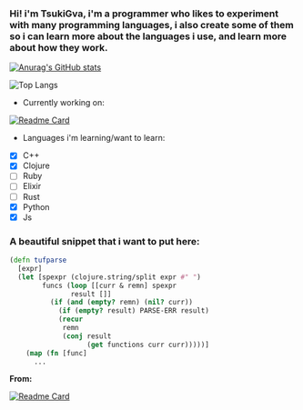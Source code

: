 ### Hi! i'm TsukiGva, i'm a programmer who likes to experiment with many programming languages, i also create some of them so i can learn more about the languages i use, and learn more about how they work.


[![Anurag's GitHub stats](https://github-readme-stats.vercel.app/api?username=TsukiGva2&theme=gruvbox)](https://github.com/anuraghazra/github-readme-stats)

![Top Langs](https://github-readme-stats.vercel.app/api/top-langs/?username=TsukiGva2&layout=compact&theme=gruvbox&hide=xc)

- Currently working on:

[![Readme Card](https://github-readme-stats.vercel.app/api/pin/?username=TsukiGva2&repo=Blade-lang&theme=gruvbox)](https://github.com/TsukiGva2/Blade-lang)

- Languages i'm learning/want to learn:

- [X] C++
- [X] Clojure
- [ ] Ruby
- [ ] Elixir
- [ ] Rust
- [X] Python
- [X] Js

### A beautiful snippet that i want to put here:

```clojure
(defn tufparse
  [expr]
  (let [spexpr (clojure.string/split expr #" ")
        funcs (loop [[curr & remn] spexpr
               result []]
          (if (and (empty? remn) (nil? curr))
            (if (empty? result) PARSE-ERR result)
            (recur
             remn
             (conj result
                   (get functions curr curr)))))]
    (map (fn [func]
      ...
```
**From:**

[![Readme Card](https://github-readme-stats.vercel.app/api/pin/?username=TsukiGva2&repo=tuf-clojure&theme=gruvbox)](https://github.com/TsukiGva2/tuf-clojure)
